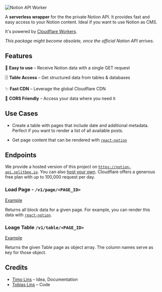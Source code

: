![Notion API Worker](https://user-images.githubusercontent.com/1440854/79867270-634a1800-83de-11ea-98ad-42209b9f32a7.png)

A **serverless wrapper** for the the private Notion API. It provides fast and easy access to your Notion content. Ideal if you want to use Notion as CMS.

It's powered by [Cloudflare Workers](https://workers.cloudflare.com/). 

_This package might become obsolete, once the official Notion API arrives._

## Features

🍭 **Easy to use** – Receive Notion data with a single GET request

🗄 **Table Access** – Get structured data from tables & databases

✨ **Fast CDN** – Leverage the global Cloudflare CDN

🛫 **CORS Friendly** – Access your data where you need it


## Use Cases

- Create a table with pages that include date and additional metadata. Perfect if you want to render a list of all available posts.

- Get page content that can be rendered with  [`react-notion`](https://github.com/splitbee/react-notion)



## Endpoints

We provide a hosted version of this project on [`https://notion-api.splitbee.io`](https://notion-api.splitbee.io/). You can also [host your own](https://workers.cloudflare.com/). Cloudflare offers a generous free plan with up to 100,000 request per day.

### Load Page - `/v1/page/<PAGE_ID>`

[Example](https://notion-api.splitbee.io/v1/page/2e22de6b770e4166be301490f6ffd420)

Returns all block data for a given page.
For example, you can render this data with [`react-notion`](https://github.com/splitbee/react-notion).

### Loage Table `/v1/table/<PAGE_ID>`

[Example](https://notion-api.splitbee.io/v1/page/2e22de6b770e4166be301490f6ffd420)

Returns the given Table page as object array. The column names serve as key for those object.


## Credits

- [Timo Lins](https://timo.sh) – Idea, Documentation
- [Tobias Lins](https://tobi.sh) – Code
